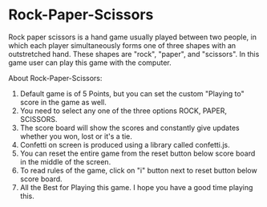 # Rock-Paper-Scissors
Rock paper scissors is a hand game usually played between two people, in which each player simultaneously forms one of three shapes with an outstretched hand. These shapes are "rock", "paper", and "scissors".
In this game user can play this game with the computer.

About Rock-Paper-Scissors:
1. Default game is of 5 Points, but you can set the custom "Playing to" score in the game as well.
2. You need to select any one of the three options ROCK, PAPER, SCISSORS.
3. The score board will show the scores and constantly give updates whether you won, lost or it's a tie.
4. Confetti on screen is produced using a library called confetti.js.
5. You can reset the entire game from the reset button below score board in the middle of the screen.
6. To read rules of the game, click on "i" button next to reset button below score board.
7. All the Best for Playing this game. I hope you have a good time playing this.
